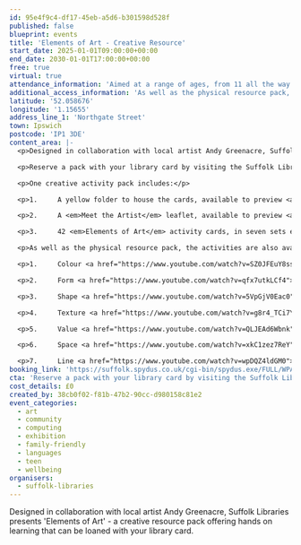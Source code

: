 ```yaml
---
id: 95e4f9c4-df17-45eb-a5d6-b301598d528f
published: false
blueprint: events
title: 'Elements of Art - Creative Resource'
start_date: 2025-01-01T09:00:00+00:00
end_date: 2030-01-01T17:00:00+00:00
free: true
virtual: true
attendance_information: 'Aimed at a range of ages, from 11 all the way up to later life!'
additional_access_information: 'As well as the physical resource pack, the activities are also available to follow along online via the Suffolk Libraries YouTube channel.'
latitude: '52.058676'
longitude: '1.15655'
address_line_1: 'Northgate Street'
town: Ipswich
postcode: 'IP1 3DE'
content_area: |-
  <p>Designed in collaboration with local artist Andy Greenacre, Suffolk Libraries presents 'Elements of Art' - a creative resource pack offering hands on learning that can be loaned with your library card. The pack contains flash cards featuring fun and simple activities based on the seven key elements of art – colour, form, line, shape, space, texture, and value. Aimed at a range of ages, from 11 all the way up to later life!</p>

  <p>Reserve a pack with your library card by visiting the Suffolk Libraries catalogue here: <a href="https://suffolk.spydus.co.uk/cgi-bin/spydus.exe/FULL/WPAC/BIBENQ/152525/140892812,1">https://suffolk.spydus.co.uk/cgi-bin/spydus.exe/FULL/WPAC/BIBENQ/152525/140892812,1</a></p>

  <p>One creative activity pack includes:</p>

  <p>1.     A yellow folder to house the cards, available to preview <a href="https://www.canva.com/design/DAGWK7bKnKQ/Lrx2a_d-qyYx6LxxHRmkJQ/view?utm_content=DAGWK7bKnKQ&amp;utm_campaign=designshare&amp;utm_medium=link&amp;utm_source=editor">here</a>.</p>

  <p>2.     A <em>Meet the Artist</em> leaflet, available to preview <a href="https://www.canva.com/design/DAGWKzH9224/Q8Ou_F1nNnNz4cd3DiZmVw/view?utm_content=DAGWKzH9224&amp;utm_campaign=designshare&amp;utm_medium=link&amp;utm_source=editor">here</a>.</p>

  <p>3.     42 <em>Elements of Art</em> activity cards, in seven sets each containing six cards, available to preview <a href="https://www.canva.com/design/DAGWK2CksM0/dgKAvuSCL1E9FO3H5kpOyg/view?utm_content=DAGWK2CksM0&amp;utm_campaign=designshare&amp;utm_medium=link&amp;utm_source=editor">here</a>.</p>

  <p>As well as the physical resource pack, the activities are also available to watch and follow along online on the Suffolk Libraries YouTube channel:</p>

  <p>1.     Colour <a href="https://www.youtube.com/watch?v=SZ0JFEuY8ss&amp;t=211s">https://www.youtube.com/watch?v=SZ0JFEuY8ss&amp;t=211s</a></p>

  <p>2.     Form <a href="https://www.youtube.com/watch?v=qfx7utkLCf4">https://www.youtube.com/watch?v=qfx7utkLCf4</a></p>

  <p>3.     Shape <a href="https://www.youtube.com/watch?v=5VpGjV0Eac0">https://www.youtube.com/watch?v=5VpGjV0Eac0</a></p>

  <p>4.     Texture <a href="https://www.youtube.com/watch?v=g8r4_TCi7YY">https://www.youtube.com/watch?v=g8r4_TCi7YY</a></p>

  <p>5.     Value <a href="https://www.youtube.com/watch?v=QLJEAd6Wbnk">https://www.youtube.com/watch?v=QLJEAd6Wbnk</a></p>

  <p>6.     Space <a href="https://www.youtube.com/watch?v=xkC1zez7ReY">https://www.youtube.com/watch?v=xkC1zez7ReY</a></p>

  <p>7.     Line <a href="https://www.youtube.com/watch?v=wpDQZ4ldGM0">https://www.youtube.com/watch?v=wpDQZ4ldGM0</a></p>
booking_link: 'https://suffolk.spydus.co.uk/cgi-bin/spydus.exe/FULL/WPAC/BIBENQ/152525/140892812,1'
cta: 'Reserve a pack with your library card by visiting the Suffolk Libraries catalogue here: https://suffolk.spydus.co.uk/cgi-bin/spydus.exe/FULL/WPAC/BIBENQ/152525/140892812,1'
cost_details: £0
created_by: 38cb0f02-f81b-47b2-90cc-d980158c81e2
event_categories:
  - art
  - community
  - computing
  - exhibition
  - family-friendly
  - languages
  - teen
  - wellbeing
organisers:
  - suffolk-libraries
---
```

Designed in collaboration with local artist Andy Greenacre, Suffolk Libraries presents 'Elements of Art' - a creative resource pack offering hands on learning that can be loaned with your library card.